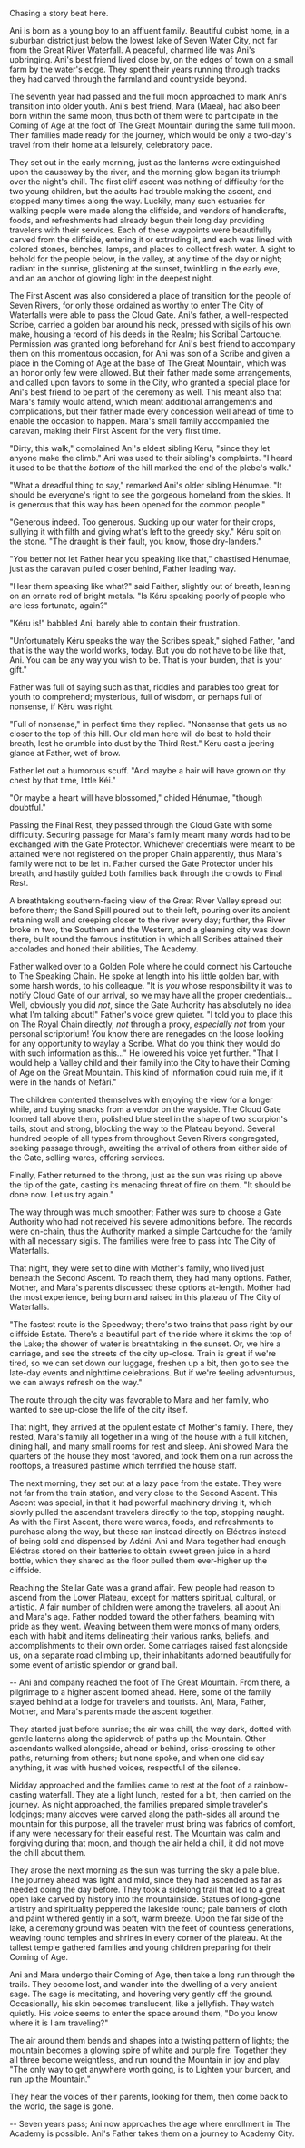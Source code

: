 Chasing a story beat here. 

Ani is born as a young boy to an affluent family. Beautiful cubist home, in a suburban district just below the lowest lake of Seven Water City, not far from the Great River Waterfall. A peaceful, charmed life was Ani's upbringing. Ani's best friend lived close by, on the edges of town on a small farm by the water's edge. They spent their years running through tracks they had carved through the farmland and countryside beyond. 

The seventh year had passed and the full moon approached to mark Ani's transition into older youth. Ani's best friend, Mara (Maea), had also been born within the same moon, thus both of them were to participate in the Coming of Age at the foot of The Great Mountain during the same full moon. Their families made ready for the journey, which would be only a two-day's travel from their home at a leisurely, celebratory pace. 

They set out in the early morning, just as the lanterns were extinguished upon the causeway by the river, and the morning glow began its triumph over the night's chill. The first cliff ascent was nothing of difficulty for the two young children, but the adults had trouble making the ascent, and stopped many times along the way. Luckily, many such estuaries for walking people were made along the cliffside, and vendors of handicrafts, foods, and refreshments had already begun their long day providing travelers with their services. Each of these waypoints were beautifully carved from the cliffside, entering it or extruding it, and each was lined with colored stones, benches, lamps, and places to collect fresh water. A sight to behold for the people below, in the valley, at any time of the day or night; radiant in the sunrise, glistening at the sunset, twinkling in the early eve, and an an anchor of glowing light in the deepest night. 

The First Ascent was also considered a place of transition for the people of Seven Rivers, for only those ordained as worthy to enter The City of Waterfalls were able to pass the Cloud Gate. Ani's father, a well-respected Scribe, carried a golden bar around his neck, pressed with sigils of his own make, housing a record of his deeds in the Realm; his Scribal Cartouche. Permission was granted long beforehand for Ani's best friend to accompany them on this momentous occasion, for Ani was son of a Scribe and given a place in the Coming of Age at the base of The Great Mountain, which was an honor only few were allowed. But their father made some arrangements, and called upon favors to some in the City, who granted a special place for Ani's best friend to be part of the ceremony as well. This meant also that Mara's family would attend, which meant additional arrangements and complications, but their father made every concession well ahead of time to enable the occasion to happen. Mara's small family accompanied the caravan, making their First Ascent for the very first time. 

"Dirty, this walk," complained Ani's eldest sibling Kéru, "since they let anyone make the climb." Ani was used to their sibling's complaints. "I heard it used to be that the *bottom* of the hill marked the end of the plebe's walk."

"What a dreadful thing to say," remarked Ani's older sibling Hénumae. "It should be everyone's right to see the gorgeous homeland from the skies. It is generous that this way has been opened for the common people."

"Generous indeed. Too generous. Sucking up our water for their crops, sullying it with filth and giving what's left to the greedy sky." Kéru spit on the stone. "The draught is their fault, you know, those dry-landers."

"You better not let Father hear you speaking like that," chastised Hénumae, just as the caravan pulled closer behind, Father leading way. 

"Hear them speaking like what?" said Faither, slightly out of breath, leaning on an ornate rod of bright metals. "Is Kéru speaking poorly of people who are less fortunate, again?"

"Kéru is!" babbled Ani, barely able to contain their frustration.

"Unfortunately Kéru speaks the way the Scribes speak," sighed Father, "and that is the way the world works, today. But you do not have to be like that, Ani. You can be any way you wish to be. That is your burden, that is your gift."

Father was full of saying such as that, riddles and parables too great for youth to comprehend; mysterious, full of wisdom, or perhaps full of nonsense, if Kéru was right. 

"Full of nonsense," in perfect time they replied. "Nonsense that gets us no closer to the top of this hill. Our old man here will do best to hold their breath, lest he crumble into dust by the Third Rest." Kéru cast a jeering glance at Father, wet of brow. 

Father let out a humorous scuff. "And maybe a hair will have grown on thy chest by that time, little Kéi."

"Or maybe a heart will have blossomed," chided Hénumae, "though doubtful."

Passing the Final Rest, they passed through the Cloud Gate with some difficulty. Securing passage for Mara's family meant many words had to be exchanged with the Gate Protector. Whichever credentials were meant to be attained were not registered on the proper Chain apparently, thus Mara's family were not to be let in. Father cursed the Gate Protector under his breath, and hastily guided both families back through the crowds to Final Rest.

A breathtaking southern-facing view of the Great River Valley spread out before them; the Sand Spill poured out to their left, pouring over its ancient retaining wall and creeping closer to the river every day; further, the River broke in two, the Southern and the Western, and a gleaming city was down there, built round the famous institution in which all Scribes attained their accolades and honed their abilities, The Academy.

Father walked over to a Golden Pole where he could connect his Cartouche to The Speaking Chain. He spoke at length into his little golden bar, with some harsh words, to his colleague. "It is *you* whose responsibility it was to notify Cloud Gate of our arrival, so we may have all the proper credentials... Well, obviously you did *not*, since the Gate Authority has absolutely no idea what I'm talking about!" Father's voice grew quieter. "I told you to place this on The Royal Chain directly, *not* through a proxy, *especially not* from your personal scriptorium! You know there are renegades on the loose looking for any opportunity to waylay a Scribe. What do you think they would do with such information as this..." He lowered his voice yet further. "That I would help a Valley child and their family into the City to have their Coming of Age on the Great Mountain. This kind of information could ruin me, if it were in the hands of Nefári."

The children contented themselves with enjoying the view for a longer while, and buying snacks from a vendor on the wayside. The Cloud Gate loomed tall above them, polished blue steel in the shape of two scorpion's tails, stout and strong, blocking the way to the Plateau beyond. Several hundred people of all types from throughout Seven Rivers congregated, seeking passage through, awaiting the arrival of others from either side of the Gate, selling wares, offering services. 

Finally, Father returned to the throng, just as the sun was rising up above the tip of the gate, casting its menacing threat of fire on them. "It should be done now. Let us try again."

The way through was much smoother; Father was sure to choose a Gate Authority who had not received his severe admonitions before. The records were on-chain, thus the Authority marked a simple Cartouche for the family with all necessary sigils. The families were free to pass into The City of Waterfalls.

That night, they were set to dine with Mother's family, who lived just beneath the Second Ascent. To reach them, they had many options. Father, Mother, and Mara's parents discussed these options at-length. Mother had the most experience, being born and raised in this plateau of The City of Waterfalls.

"The fastest route is the Speedway; there's two trains that pass right by our cliffside Estate. There's a beautiful part of the ride where it skims the top of the Lake; the shower of water is breathtaking in the sunset. Or, we hire a carriage, and see the streets of the city up-close. Train is great if we're tired, so we can set down our luggage, freshen up a bit, then go to see the late-day events and nighttime celebrations. But if we're feeling adventurous, we can always refresh on the way."

The route through the city was favorable to Mara and her family, who wanted to see up-close the life of the city itself. 

That night, they arrived at the opulent estate of Mother's family. There, they rested, Mara's family all together in a wing of the house with a full kitchen, dining hall, and many small rooms for rest and sleep. Ani showed Mara the quarters of the house they most favored, and took them on a run across the rooftops, a treasured pastime which terrified the house staff.

The next morning, they set out at a lazy pace from the estate. They were not far from the train station, and very close to the Second Ascent. This Ascent was special, in that it had powerful machinery driving it, which slowly pulled the ascendant travelers directly to the top, stopping naught. As with the First Ascent, there were wares, foods, and refreshments to purchase along the way, but these ran instead directly on Eléctras instead of being sold and dispensed by Adáni. Ani and Mara together had enough Eléctras stored on their batteries to obtain sweet green juice in a hard bottle, which they shared as the floor pulled them ever-higher up the cliffside.

Reaching the Stellar Gate was a grand affair. Few people had reason to ascend from the Lower Plateau, except for matters spiritual, cultural, or artistic. A fair number of children were among the travelers, all about Ani and Mara's age. Father nodded toward the other fathers, beaming with pride as they went. Weaving between them were monks of many orders, each with habit and items delineating their various ranks, beliefs, and accomplishments to their own order. Some carriages raised fast alongside us, on a separate road climbing up, their inhabitants adorned beautifully for some event of artistic splendor or grand ball.  

-- Ani and company reached the foot of The Great Mountain. From there, a pilgrimage to a higher ascent loomed ahead. Here, some of the family stayed behind at a lodge for travelers and tourists. Ani, Mara, Father, Mother, and Mara's parents made the ascent together.

They started just before sunrise; the air was chill, the way dark, dotted with gentle lanterns along the spiderweb of paths up the Mountain. Other ascendants walked alongside, ahead or behind, criss-crossing to other paths, returning from others; but none spoke, and when one did say anything, it was with hushed voices, respectful of the silence.

Midday approached and the families came to rest at the foot of a rainbow-casting waterfall. They ate a light lunch, rested for a bit, then carried on the journey. As night approached, the families prepared simple traveler's lodgings; many alcoves were carved along the path-sides all around the mountain for this purpose, all the traveler must bring was fabrics of comfort, if any were necessary for their easeful rest. The Mountain was calm and forgiving during that moon, and though the air held a chill, it did not move the chill about them.

They arose the next morning as the sun was turning the sky a pale blue. The journey ahead was light and mild, since they had ascended as far as needed doing the day before. They took a sidelong trail that led to a great open lake carved by history into the mountainside. Statues of long-gone artistry and spirituality peppered the lakeside round; pale banners of cloth and paint withered gently in a soft, warm breeze. Upon the far side of the lake, a ceremony ground was beaten with the feet of countless generations, weaving round temples and shrines in every corner of the plateau. At the tallest temple gathered families and young children preparing for their Coming of Age. 

Ani and Mara undergo their Coming of Age, then take a long run through the trails. They become lost, and wander into the dwelling of a very ancient sage. The sage is meditating, and hovering very gently off the ground. Occasionally, his skin becomes translucent, like a jellyfish. They watch quietly. His voice seems to enter the space around them, "Do you know where it is I am traveling?"

The air around them bends and shapes into a twisting pattern of lights; the mountain becomes a glowing spire of white and purple fire. Together they all three become weightless, and run round the Mountain in joy and play. "The only way to get anywhere worth going, is to Lighten your burden, and run up the Mountain." 

They hear the voices of their parents, looking for them, then come back to the world, the sage is gone. 

-- Seven years pass; Ani now approaches the age where enrollment in The Academy is possible. Ani's Father takes them on a journey to Academy City.
